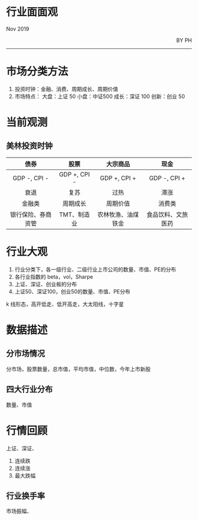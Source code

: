 # 行业面面观

 Nov 2019
<p align = 'right'>BY PH </p>

___

# 市场分类方法
1. 投资时钟：金融、消费、周期成长、周期价值
2. 市场特点：
大盘：上证 50
小盘：中证500
成长：深证 100
创新：创业 50


# 当前观测
## 美林投资时钟
|债券|股票|大宗商品|现金|
| :----: | :----:  | :----: | :----: |
| GDP -, CPI -|GDP +, CPI -| GDP +, CPI +| GDP -, CPI +|
|衰退|复苏| 过热| 滞涨|
| 金融类 | 周期成长 | 周期价值 | 消费类|
| 银行保险、券商资管| TMT、制造业|  农林牧渔、油煤铁金| 食品饮料、文旅医药|


# 行业大观
1. 行业分类下，各一级行业、二级行业上市公司的数量、市值、PE的分布
2. 各行业指数的 beta，vol，Sharpe
3. 上证、深证、创业板的分布
4. 上证50、深证100，创业50的数量、市值、PE分布

k 线形态，高开低走、低开高走，大太阳线，十字星
# 数据描述
## 分市场情况
分市场，股票数量，总市值，平均市值，中位数，今年上市新股

## 四大行业分布
数量、市值


# 行情回顾
上证、深证、
1. 连续跌
2. 连续涨
3. 最大跌幅


## 行业换手率



市场振幅、
